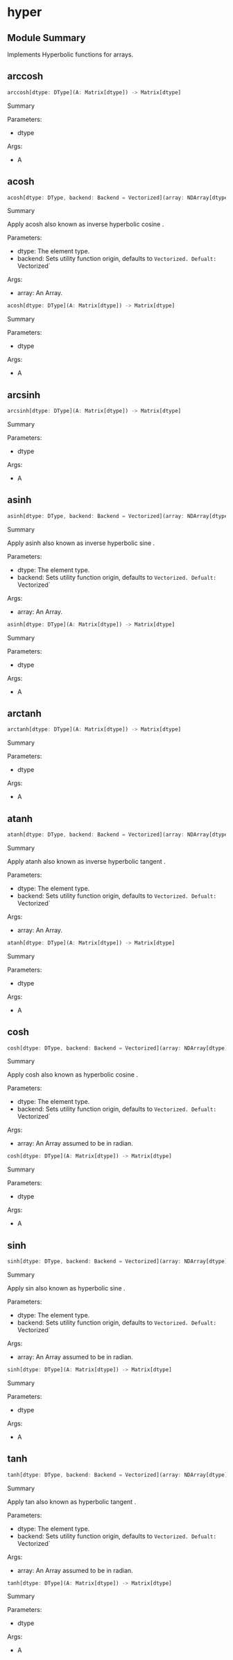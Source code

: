 



# hyper

##  Module Summary
  
Implements Hyperbolic functions for arrays.
## arccosh


```rust
arccosh[dtype: DType](A: Matrix[dtype]) -> Matrix[dtype]
```  
Summary  
  
  
  
Parameters:  

- dtype
  
Args:  

- A

## acosh


```rust
acosh[dtype: DType, backend: Backend = Vectorized](array: NDArray[dtype]) -> NDArray[dtype]
```  
Summary  
  
Apply acosh also known as inverse hyperbolic cosine .  
  
Parameters:  

- dtype: The element type.
- backend: Sets utility function origin, defaults to `Vectorized. Defualt: `Vectorized`
  
Args:  

- array: An Array.


```rust
acosh[dtype: DType](A: Matrix[dtype]) -> Matrix[dtype]
```  
Summary  
  
  
  
Parameters:  

- dtype
  
Args:  

- A

## arcsinh


```rust
arcsinh[dtype: DType](A: Matrix[dtype]) -> Matrix[dtype]
```  
Summary  
  
  
  
Parameters:  

- dtype
  
Args:  

- A

## asinh


```rust
asinh[dtype: DType, backend: Backend = Vectorized](array: NDArray[dtype]) -> NDArray[dtype]
```  
Summary  
  
Apply asinh also known as inverse hyperbolic sine .  
  
Parameters:  

- dtype: The element type.
- backend: Sets utility function origin, defaults to `Vectorized. Defualt: `Vectorized`
  
Args:  

- array: An Array.


```rust
asinh[dtype: DType](A: Matrix[dtype]) -> Matrix[dtype]
```  
Summary  
  
  
  
Parameters:  

- dtype
  
Args:  

- A

## arctanh


```rust
arctanh[dtype: DType](A: Matrix[dtype]) -> Matrix[dtype]
```  
Summary  
  
  
  
Parameters:  

- dtype
  
Args:  

- A

## atanh


```rust
atanh[dtype: DType, backend: Backend = Vectorized](array: NDArray[dtype]) -> NDArray[dtype]
```  
Summary  
  
Apply atanh also known as inverse hyperbolic tangent .  
  
Parameters:  

- dtype: The element type.
- backend: Sets utility function origin, defaults to `Vectorized. Defualt: `Vectorized`
  
Args:  

- array: An Array.


```rust
atanh[dtype: DType](A: Matrix[dtype]) -> Matrix[dtype]
```  
Summary  
  
  
  
Parameters:  

- dtype
  
Args:  

- A

## cosh


```rust
cosh[dtype: DType, backend: Backend = Vectorized](array: NDArray[dtype]) -> NDArray[dtype]
```  
Summary  
  
Apply cosh also known as hyperbolic cosine .  
  
Parameters:  

- dtype: The element type.
- backend: Sets utility function origin, defaults to `Vectorized. Defualt: `Vectorized`
  
Args:  

- array: An Array assumed to be in radian.


```rust
cosh[dtype: DType](A: Matrix[dtype]) -> Matrix[dtype]
```  
Summary  
  
  
  
Parameters:  

- dtype
  
Args:  

- A

## sinh


```rust
sinh[dtype: DType, backend: Backend = Vectorized](array: NDArray[dtype]) -> NDArray[dtype]
```  
Summary  
  
Apply sin also known as hyperbolic sine .  
  
Parameters:  

- dtype: The element type.
- backend: Sets utility function origin, defaults to `Vectorized. Defualt: `Vectorized`
  
Args:  

- array: An Array assumed to be in radian.


```rust
sinh[dtype: DType](A: Matrix[dtype]) -> Matrix[dtype]
```  
Summary  
  
  
  
Parameters:  

- dtype
  
Args:  

- A

## tanh


```rust
tanh[dtype: DType, backend: Backend = Vectorized](array: NDArray[dtype]) -> NDArray[dtype]
```  
Summary  
  
Apply tan also known as hyperbolic tangent .  
  
Parameters:  

- dtype: The element type.
- backend: Sets utility function origin, defaults to `Vectorized. Defualt: `Vectorized`
  
Args:  

- array: An Array assumed to be in radian.


```rust
tanh[dtype: DType](A: Matrix[dtype]) -> Matrix[dtype]
```  
Summary  
  
  
  
Parameters:  

- dtype
  
Args:  

- A
